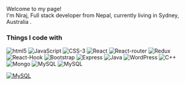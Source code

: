 <p>Welcome to my page! </br> I'm Niraj, Full stack developer from Nepal, currently living in Sydney, Australia </b>. </p>
<h3>Things I code with</h3>
<p>
    <img alt="html5" src="https://img.shields.io/badge/-HTML5-E34F26?style=flat-square&logo=html5&logoColor=white" />
    <img alt="JavaScript" src="https://img.shields.io/badge/javascript-%23323330.svg?style=for-the-badge&logo=javascript&logoColor=%23F7DF1E" />
     <img alt="CSS-3" src="https://img.shields.io/badge/css3-%231572B6.svg?style=for-the-badge&logo=css3&logoColor=white" />
     <img alt="React" src="https://img.shields.io/badge/react-%2320232a.svg?style=for-the-badge&logo=react&logoColor=%2361DAFB" />
     <img alt="React-router" src="https://img.shields.io/badge/React_Router-CA4245?style=for-the-badge&logo=react-router&logoColor=white" />
     <img alt="Redux" src="https://img.shields.io/badge/redux-%23593d88.svg?style=for-the-badge&logo=redux&logoColor=white" />
    <img alt="React-Hook" src="https://img.shields.io/badge/React%20Hook%20Form-%23EC5990.svg?style=for-the-badge&logo=reacthookform&logoColor=white" />
    <img alt="Bootstrap" src="https://img.shields.io/badge/bootstrap-%23563D7C.svg?style=for-the-badge&logo=bootstrap&logoColor=white)" />
    <img alt="Express" src="https://img.shields.io/badge/express.js-%23404d59.svg?style=for-the-badge&logo=express&logoColor=%2361DAFB" />
    <img alt="Java" src="https://img.shields.io/badge/java-%23ED8B00.svg?style=for-the-badge&logo=java&logoColor=white" />
      <img alt="WordPress" src="https://img.shields.io/badge/WordPress-%23117AC9.svg?style=for-the-badge&logo=WordPress&logoColor=white" />
      <img alt="C++" src="https://img.shields.io/badge/c++-%2300599C.svg?style=for-the-badge&logo=c%2B%2B&logoColor=white" />
      <img alt="Mongo" src="https://img.shields.io/badge/MongoDB-%234ea94b.svg?style=for-the-badge&logo=mongodb&logoColor=white" />
      <img alt="MySQL" src="https://img.shields.io/badge/mysql-%2300f.svg?style=for-the-badge&logo=mysql&logoColor=white" />
    <img alt="MySQL" src="https://img.shields.io/badge/node.js-6DA55F?style=for-the-badge&logo=node.js&logoColor=white" />
    
  
</p>
<p>
  <a href="https://nirajtimila.com.np/">
 <img alt="MySQL" src="https://img.shields.io/badge/Check%20my%20website-%2341BDF5.svg?style=for-the-badge" />
</a>
 </p>
